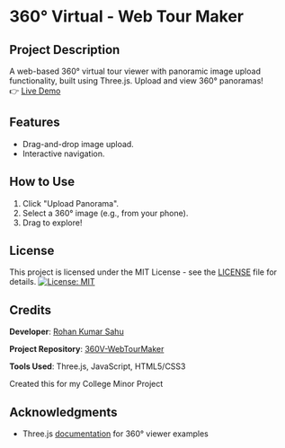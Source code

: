 # 360° Virtual - Web Tour Maker

## Project Description
A web-based 360° virtual tour viewer with panoramic image upload functionality, built using Three.js.
Upload and view 360° panoramas!  
👉 [Live Demo](https://thunderrohan.github.io/360V-WebTourMaker/)  

## Features  
- Drag-and-drop image upload.  
- Interactive navigation.  

## How to Use  
1. Click "Upload Panorama".  
2. Select a 360° image (e.g., from your phone).  
3. Drag to explore!

## License
This project is licensed under the MIT License - see the [LICENSE](LICENSE) file for details.
[![License: MIT](https://img.shields.io/badge/License-MIT-yellow.svg)](https://opensource.org/licenses/MIT)

## Credits

**Developer**: [Rohan Kumar Sahu](https://github.com/thunderrohan) 

**Project Repository**: [360V-WebTourMaker](https://github.com/thunderrohan/360V-WebTourMaker) 

**Tools Used**: Three.js, JavaScript, HTML5/CSS3 

Created this for my College Minor Project

## Acknowledgments
- Three.js [documentation](https://threejs.org/docs/) for 360° viewer examples
